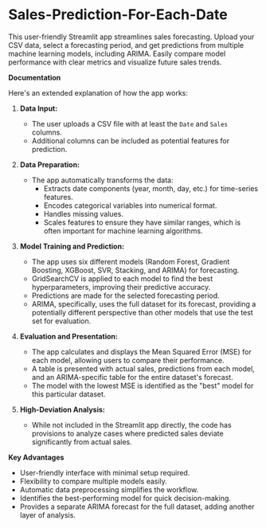 # Sales-Prediction-For-Each-Date
This user-friendly Streamlit app streamlines sales forecasting. Upload your CSV data, select a forecasting period, and get predictions from multiple machine learning models, including ARIMA. Easily compare model performance with clear metrics and visualize future sales trends.


**Documentation**

Here's an extended explanation of how the app works:

1. **Data Input:**
   - The user uploads a CSV file with at least the `Date` and `Sales` columns.
   - Additional columns can be included as potential features for prediction.

2. **Data Preparation:**
   - The app automatically transforms the data:
     - Extracts date components (year, month, day, etc.) for time-series features.
     - Encodes categorical variables into numerical format.
     - Handles missing values.
     - Scales features to ensure they have similar ranges, which is often important for machine learning algorithms.

3. **Model Training and Prediction:**
   - The app uses six different models (Random Forest, Gradient Boosting, XGBoost, SVR, Stacking, and ARIMA) for forecasting.
   - GridSearchCV is applied to each model to find the best hyperparameters, improving their predictive accuracy.
   - Predictions are made for the selected forecasting period.
   - ARIMA, specifically, uses the full dataset for its forecast, providing a potentially different perspective than other models that use the test set for evaluation.

4. **Evaluation and Presentation:**
   - The app calculates and displays the Mean Squared Error (MSE) for each model, allowing users to compare their performance.
   - A table is presented with actual sales, predictions from each model, and an ARIMA-specific table for the entire dataset's forecast.
   - The model with the lowest MSE is identified as the "best" model for this particular dataset.

5. **High-Deviation Analysis:**
   - While not included in the Streamlit app directly, the code has provisions to analyze cases where predicted sales deviate significantly from actual sales. 

**Key Advantages**

- User-friendly interface with minimal setup required.
- Flexibility to compare multiple models easily.
- Automatic data preprocessing simplifies the workflow.
- Identifies the best-performing model for quick decision-making.
- Provides a separate ARIMA forecast for the full dataset, adding another layer of analysis.
